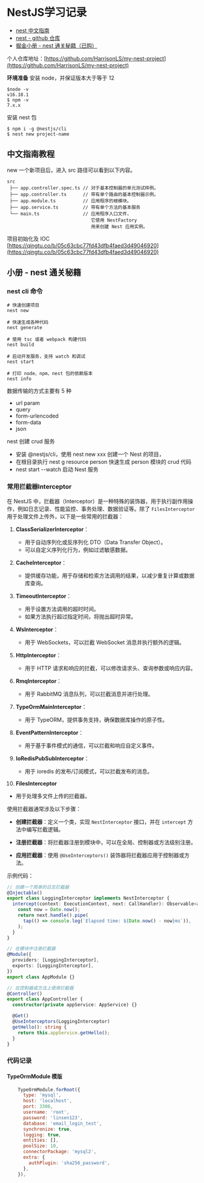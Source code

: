 # NestJS学习记录

- [nest 中文指南](https://docs.nestjs.cn/9/firststeps)
- [nest - github 仓库](https://github.com/nestjs/nest)
- [掘金小册 - nest 通关秘籍（已购）](https://juejin.cn/book/7226988578700525605?utm_source=course_list)

个人仓库地址：[https://github.com/HarrisonLS/my-nest-project](https://github.com/HarrisonLS/my-nest-project)

**环境准备**
安装 node，并保证版本大于等于 12

```
$node -v
v16.18.1
$ npm -v
7.x.x
```

安装 nest 包

```
$ npm i -g @nestjs/cli
$ nest new project-name
```

## 中文指南教程

new 一个新项目后，进入 src 路径可以看到以下内容。

```
src
 ├── app.controller.spec.ts // 对于基本控制器的单元测试样例。
 ├── app.controller.ts      // 带有单个路由的基本控制器示例。
 ├── app.module.ts          // 应用程序的根模块。
 ├── app.service.ts         // 带有单个方法的基本服务
 └── main.ts                // 应用程序入口文件，
                               它使用 NestFactory
                               用来创建 Nest 应用实例。
```

项目初始化及 IOC
[https://qingtu.co/b/05c63cbc77fd43dfb4faed3d49046920](https://qingtu.co/b/05c63cbc77fd43dfb4faed3d49046920)

## 小册 - nest 通关秘籍

### nest cli 命令

```shell
# 快速创建项目
nest new 

# 快速生成各种代码
nest generate 

# 使用 tsc 或者 webpack 构建代码
nest build 

# 启动开发服务，支持 watch 和调试
nest start 

# 打印 node、npm、nest 包的依赖版本
nest info 
```

数据传输的方式主要有 5 种

- url param
- query
- form-urlencoded
- form-data
- json

nest 创建 crud 服务

- 安装 @nestjs/cli，使用 nest new xxx 创建一个 Nest 的项目，
- 在根目录执行 nest g resource person 快速生成 person 模块的 crud 代码
- nest start --watch 启动 Nest 服务

### 常用拦截器Interceptor
在 NestJS 中，拦截器（Interceptor）是一种特殊的装饰器，用于执行副作用操作，例如日志记录、性能监控、事务处理、数据验证等。除了 `FilesInterceptor` 用于处理文件上传外，以下是一些常用的拦截器：

1. **ClassSerializerInterceptor**：
   - 用于自动序列化或反序列化 DTO（Data Transfer Object）。
   - 可以自定义序列化行为，例如过滤敏感数据。

2. **CacheInterceptor**：
   - 提供缓存功能，用于存储和检索方法调用的结果，以减少重复计算或数据库查询。

3. **TimeoutInterceptor**：
   - 用于设置方法调用的超时时间。
   - 如果方法执行超过指定时间，将抛出超时异常。

4. **WsInterceptor**：
   - 用于 WebSockets，可以拦截 WebSocket 消息并执行额外的逻辑。

5. **HttpInterceptor**：
   - 用于 HTTP 请求和响应的拦截，可以修改请求头、查询参数或响应内容。

6. **RmqInterceptor**：
   - 用于 RabbitMQ 消息队列，可以拦截消息并进行处理。

7. **TypeOrmMainInterceptor**：
   - 用于 TypeORM，提供事务支持，确保数据库操作的原子性。

8. **EventPatternInterceptor**：
   - 用于基于事件模式的通信，可以拦截和响应自定义事件。

9. **IoRedisPubSubInterceptor**：
   - 用于 ioredis 的发布/订阅模式，可以拦截发布的消息。

10. **FilesInterceptor**
   - 用于处理多文件上传的拦截器。

使用拦截器通常涉及以下步骤：

- **创建拦截器**：定义一个类，实现 `NestInterceptor` 接口，并在 `intercept` 方法中编写拦截逻辑。

- **注册拦截器**：将拦截器注册到模块中，可以在全局、控制器或方法级别注册。

- **应用拦截器**：使用 `@UseInterceptors()` 装饰器将拦截器应用于控制器或方法。

示例代码：

```typescript
// 创建一个简单的日志拦截器
@Injectable()
export class LoggingInterceptor implements NestInterceptor {
  intercept(context: ExecutionContext, next: CallHandler): Observable<any> {
    const now = Date.now();
    return next.handle().pipe(
      tap(() => console.log(`Elapsed time: ${Date.now() - now}ms`)),
    );
  }
}

// 在模块中注册拦截器
@Module({
  providers: [LoggingInterceptor],
  exports: [LoggingInterceptor],
})
export class AppModule {}

// 在控制器或方法上使用拦截器
@Controller()
export class AppController {
  constructor(private appService: AppService) {}

  @Get()
  @UseInterceptors(LoggingInterceptor)
  getHello(): string {
    return this.appService.getHello();
  }
}
```

### 代码记录
    
#### TypeOrmModule 模版

```js
    TypeOrmModule.forRoot({
      type: 'mysql',
      host: 'localhost',
      port: 3306,
      username: 'root',
      password: 'linsen123',
      database: 'email_login_test',
      synchronize: true,
      logging: true,
      entities: [],
      poolSize: 10,
      connectorPackage: 'mysql2',
      extra: {
        authPlugin: 'sha256_password',
      },
    }),
```
